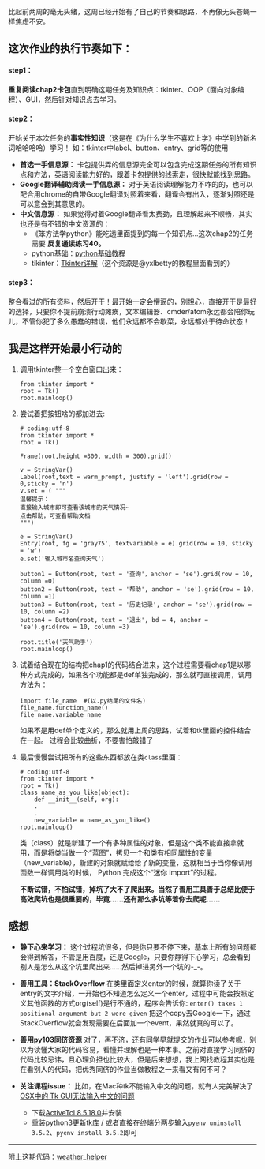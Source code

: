比起前两周的毫无头绪，这周已经开始有了自己的节奏和思路，不再像无头苍蝇一样焦虑不安。

## 这次作业的执行节奏如下：
#### step1：
**重复阅读chap2卡包**直到明确这期任务及知识点：tkinter、OOP（面向对象编程）、GUI，然后针对知识点去学习。

#### step2：
开始关于本次任务的**事实性知识**（这是在《为什么学生不喜欢上学》中学到的新名词哈哈哈哈）学习！ 如：tkinter中label、button、entry、grid等的使用                                                     
- **首选一手信息源：** 卡包提供弄的信息源完全可以包含完成这期任务的所有知识点和方法，英语阅读能力好的，跟着卡包提供的线索走，很快就能找到思路。
- **Google翻译辅助阅读一手信息源：** 对于英语阅读理解能力不咋的的，也可以配合用chrome的自带Google翻译对照着来看，翻译会有出入，逐渐对照还是可以意会到其意思的。
- **中文信息源：** 如果觉得对着Google翻译看太费劲，且理解起来不顺畅，其实也还是有不错的中文资源的：
    - 《笨方法学python》能吃透里面提到的每一个知识点...这次chap2的任务需要 **反复通读练习40。**
    - python基础：[python基础教程](http://www.runoob.com/python/python-tutorial.html)
    - tikinter：[Tkinter详解](http://blog.csdn.net/jcodeer/article/category/339279/2)（这个资源是@yxlbetty的教程里面看到的）

#### step3：
整合看过的所有资料，然后开干！最开始一定会懵逼的，别担心，直接开干是最好的选择，只要你不提前崩溃行动瘫痪，文本编辑器、cmder/atom永远都会陪你玩儿，不管你犯了多么愚蠢的错误，他们永远都不会歇菜，永远都处于待命状态！

## 我是这样开始最小行动的
1. 调用tkinter整一个空白窗口出来：
    ```
    from tkinter import *
    root = Tk()
    root.mainloop()
    ```
2. 尝试着把按钮啥的都加进去:
    ```
    # coding:utf-8
    from tkinter import *
    root = Tk()

    Frame(root,height =300, width = 300).grid()
    
    v = StringVar()
    Label(root,text = warm_prompt, justify = 'left').grid(row = 0,sticky = 'n')
    v.set = ( """
    温馨提示：
    直接输入城市即可查看该城市的天气情况~
    点击帮助，可查看帮助文档
    """)
    
    e = StringVar()
    Entry(root, fg = 'gray75', textvariable = e).grid(row = 10, sticky = 'w')
    e.set('输入城市名查询天气')

    button1 = Button(root, text = '查询'，anchor = 'se').grid(row = 10, column =0)
    button2 = Button(root, text = '帮助', anchor = 'se').grid(row = 10, column =1)
    button3 = Button(root, text = '历史记录', anchor = 'se').grid(row = 10, column =2)
    button4 = Button(root, text = '退出', bd = 4, anchor = 'se').grid(row = 10, column =3)

    root.title('天气助手')
    root.mainloop()
    ```
3. 试着结合现在的结构把chap1的代码结合进来，这个过程需要看chap1是以哪种方式完成的，如果各个功能都是def单独完成的，那么就可直接调用，调用方法为：
    ```
    import file_name  #(以.py结尾的文件名)
    file_name.function_name()
    file_name.variable_name
    ```
    如果不是用def单个定义的，那么就用上周的思路，试着和tk里面的控件结合在一起。
    过程会比较曲折，不要害怕敲错了

4. 最后慢慢尝试把所有的这些东西都放在类`class`里面：
    ```
    # coding:utf-8
    from tkinter import *
    root = Tk()
    class name_as_you_like(object):
        def __init__(self, org):
        .
        .
        new_variable = name_as_you_like()
    root.mainloop()
    ```
    类（class）就是新建了一个有多种属性的对象，但是这个类不能直接拿就用，而是将类当做一个“蓝图”，拷贝一个和类有相同属性的变量（new_variable），新建的对象就赋给给了新的变量，这就相当于当你像调用函数一样调用类的时候， Python 完成这个“迷你 import”的过程。
    
    **不断试错，不怕试错，掉坑了大不了爬出来。当然了善用工具善于总结比便于高效爬坑也是很重要的，毕竟......还有那么多坑等着你去爬呢......**
    

## 感想
- **静下心来学习：** 这个过程坑很多，但是你只要不停下来，基本上所有的问题都会得到解答，不管是用百度，还是Google，只要你静得下心学习，总会看到别人是怎么从这个坑里爬出来......然后掉进另外一个坑的-_-。

- **善用工具：StackOverflow** 在类里面定义enter的时候，就算你读了关于entry的文字介绍，一开始也不知道怎么定义一个enter，过程中可能会按照定义其他函数的方式org(self)是行不通的，程序会告诉你: `enter() takes 1 positional argument but 2 were given`
把这个copy去Google一下，通过StackOverflow就会发现需要在后面加一个event，果然就真的可以了。

- **善用py103同侪资源** 对了，再不济，还有同学早就提交的作业可以参考呢，别以为读懂大家的代码容易，看懂并理解也是一种本事。之前对直接学习同侪的代码比较忌讳，且心理负担也比较大，但是后来想想，我上网找教程其实也是在看别人的代码，把优秀同侪的作业当做教程之一来看又有何不可？

- **关注课程issue：** 比如，在Mac种tk不能输入中文的问题，就有人完美解决了[OSX中的 Tk GUI无法输入中文的问题](https://code661.github.io/2017/01/20/a-problem-about-Tk-input_chinese/)
    - 下载[ActiveTcl 8.5.18.0](http://www.activestate.com/activetcl/downloads)并安装
    - 重装python3更新tk库 / 或者直接在终端分两步输入`pyenv uninstall 3.5.2`、`pyenv install 3.5.2`即可

---
附上这期代码：[weather_helper](https://github.com/wenyan666/Py103/blob/master/Chap2/project/weather_heoper.py)

